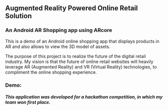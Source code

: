 ## Augmented Reality Powered Online Retail Solution
### An Android AR Shopping app using ARcore

This is a demo of an Android online shopping app that displays products in AR and also allows to view the 3D model of assets.

The purpose of this project is to realize the future of the digital retail industry.
My vision is that the future of online retail websites will heavily leverage AR (Augmented Reality) and VR (Virtual Reality) technologies, to compliment the online shopping experience.


### Demo:



##### This application was developed for a hackathon competition, in which my team won first place.

